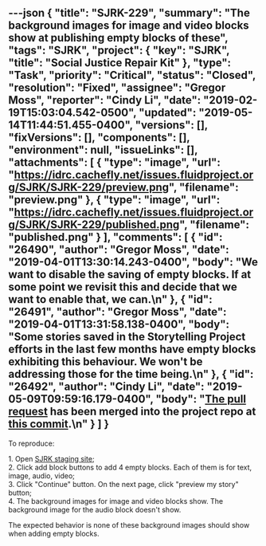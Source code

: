 ---json
{
  "title": "SJRK-229",
  "summary": "The background images for image and video blocks show at publishing empty blocks of these",
  "tags": "SJRK",
  "project": {
    "key": "SJRK",
    "title": "Social Justice Repair Kit"
  },
  "type": "Task",
  "priority": "Critical",
  "status": "Closed",
  "resolution": "Fixed",
  "assignee": "Gregor Moss",
  "reporter": "Cindy Li",
  "date": "2019-02-19T15:03:04.542-0500",
  "updated": "2019-05-14T11:44:51.455-0400",
  "versions": [],
  "fixVersions": [],
  "components": [],
  "environment": null,
  "issueLinks": [],
  "attachments": [
    {
      "type": "image",
      "url": "https://idrc.cachefly.net/issues.fluidproject.org/SJRK/SJRK-229/preview.png",
      "filename": "preview.png"
    },
    {
      "type": "image",
      "url": "https://idrc.cachefly.net/issues.fluidproject.org/SJRK/SJRK-229/published.png",
      "filename": "published.png"
    }
  ],
  "comments": [
    {
      "id": "26490",
      "author": "Gregor Moss",
      "date": "2019-04-01T13:30:14.243-0400",
      "body": "We want to disable the saving of empty blocks. If at some point we revisit this and decide that we want to enable that, we can.\n"
    },
    {
      "id": "26491",
      "author": "Gregor Moss",
      "date": "2019-04-01T13:31:58.138-0400",
      "body": "Some stories saved in the Storytelling Project efforts in the last few months have empty blocks exhibiting this behaviour. We won't be addressing those for the time being.\n"
    },
    {
      "id": "26492",
      "author": "Cindy Li",
      "date": "2019-05-09T09:59:16.179-0400",
      "body": "[The pull request](https://github.com/fluid-project/sjrk-story-telling/pull/23/files) has been merged into the project repo at [this commit](https://github.com/fluid-project/sjrk-story-telling/commit/a2066b42b7f6991789d567b2ed6794ddb10536bd).\n"
    }
  ]
}
---
To reproduce:

1\. Open [SJRK staging site](http://staging-stories.floeproject.org/);\
2\. Click add block buttons to add 4 empty blocks. Each of them is for text, image, audio, video;\
3\. Click "Continue" button. On the next page, click "preview my story" button;\
4\. The background images for image and video blocks show. The background image for the audio block doesn't show.

The expected behavior is none of these background images should show when adding empty blocks.

        